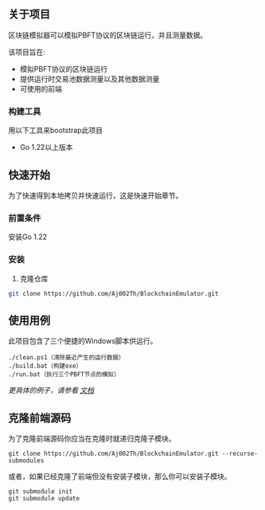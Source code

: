 <!-- ABOUT THE PROJECT -->
## 关于项目

区块链模拟器可以模拟PBFT协议的区块链运行，并且测量数据。

该项目旨在:
* 模拟PBFT协议的区块链运行
* 提供运行时交易池数据测量以及其他数据测量
* 可使用的前端


### 构建工具

用以下工具来bootstrap此项目

* Go 1.22以上版本


<!-- GETTING STARTED -->
## 快速开始

为了快速得到本地拷贝并快速运行，这是快速开始章节。

### 前置条件

安装Go 1.22

### 安装
<!-- 
_Below is an example of how you can instruct your audience on installing and setting up your app. This template doesn't rely on any external dependencies or services._

1. Get a free API Key at [https://example.com](https://example.com)
2. Clone the repo
   ```sh
   git clone https://github.com/your_username_/Project-Name.git
   ```
3. Install NPM packages
   ```sh
   npm install
   ```
4. Enter your API in `config.js`
   ```js
   const API_KEY = 'ENTER YOUR API';
   ``` -->

1. 克隆仓库
```sh
git clone https://github.com/Aj002Th/BlockchainEmulator.git
```


<!-- USAGE EXAMPLES -->
## 使用用例

此项目包含了三个便捷的Windows脚本供运行。

```
./clean.ps1（清除最近产生的运行数据）
./build.bat（构建exe）
./run.bat（执行三个PBFT节点的模拟）
```

_更具体的例子，请参看 [文档](https://example.com)_


## 克隆前端源码

为了克隆前端源码你应当在克隆时就递归克隆子模块。

```
git clone https://github.com/Aj002Th/BlockchainEmulator.git --recurse-submodules
```

或者，如果已经克隆了前端但没有安装子模块，那么你可以安装子模块。

```
git submodule init 
git submodule update
```